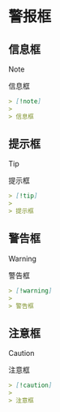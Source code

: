 # 警报框

## 信息框

> [!note]
>
> 信息框

```markdown
> [!note]
>
> 信息框
```

## 提示框

> [!tip]
>
> 提示框

```markdown
> [!tip]
>
> 提示框
```

## 警告框

> [!warning]
>
> 警告框

```markdown
> [!warning]
>
> 警告框
```

## 注意框

> [!caution]
>
> 注意框

```markdown
> [!caution]
>
> 注意框
```
